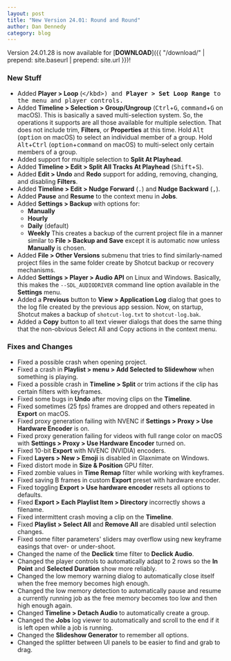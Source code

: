 ```yaml
---
layout: post
title: "New Version 24.01: Round and Round"
author: Dan Dennedy
category: blog
---
```


Version 24.01.28 is now available for [**DOWNLOAD**]({{ "/download/" | prepend: site.baseurl | prepend: site.url }})!

### New Stuff

- Added **Player > Loop** (<kbd>\</kbd>) and **Player > Set Loop Range** to the menu and player controls.
- Added **Timeline > Selection > Group/Ungroup** (<kbd>Ctrl</kbd>+<kbd>G</kbd>, <kbd>command</kbd>+<kbd>G</kbd> on macOS).
  This is basically a saved multi-selection system. So, the operations it supports are all those available for multiple selection. That does not include trim, **Filters**, or **Properties** at this time.
  Hold <kbd>Alt</kbd> (<kbd>option</kbd> on macOS) to select an individual member of a group.
  Hold <kbd>Alt</kbd>+<kbd>Ctrl</kbd> (<kbd>option</kbd>+<kbd>command</kbd> on macOS) to multi-select only certain members of a group.
- Added support for multiple selection to **Split At Playhead**.
- Added **Timeline > Edit > Split All Tracks At Playhead** (<kbd>Shift</kbd>+<kbd>S</kbd>).
- Added **Edit > Undo** and **Redo** support for adding, removing, changing, and disabling **Filters**.
- Added **Timeline > Edit > Nudge Forward** (<kbd>.</kbd>) and **Nudge Backward** (<kbd>,</kbd>).
- Added **Pause** and **Resume** to the context menu in **Jobs**.
- Added **Settings > Backup** with options for:
  - **Manually**
  - **Hourly**
  - **Daily** (default)
  - **Weekly**
  This creates a backup of the current project file in a manner similar to **File > Backup and Save** except it is automatic now unless **Manually** is chosen.
- Added **File > Other Versions** submenu that tries to find similarly-named project files in the same folder create by Shotcut backup or recovery mechanisms.
- Added **Settings > Player > Audio API** on Linux and Windows.
  Basically, this makes the `--SDL_AUDIODRIVER` command line option available in the **Settings** menu.
- Added a **Previous** button to **View > Application Log** dialog that goes to the log file created by the previous app session.
  Now, on startup, Shotcut makes a backup of `shotcut-log.txt` to `shotcut-log.bak`.
- Added a **Copy** button to all text viewer dialogs that does the same thing that the non-obvious Select All and Copy actions in the context menu.

### Fixes and Changes

- Fixed a possible crash when opening project.
- Fixed a crash in **Playlist > menu > Add Selected to Slidewhow** when something is playing.
- Fixed a possible crash in **Timeline > Split** or trim actions if the clip has certain filters with keyframes.
- Fixed some bugs in **Undo** after moving clips on the **Timeline**.
- Fixed sometimes (25 fps) frames are dropped and others repeated in **Export** on macOS.
- Fixed proxy generation failing with NVENC if **Settings > Proxy > Use Hardware Encoder** is on.
- Fixed proxy generation failing for videos with full range color on macOS with **Settings > Proxy > Use Hardware Encoder** turned on.
- Fixed 10-bit **Export** with NVENC (NVIDIA) encoders.
- Fixed **Layers > New > Emoji** is disabled in Glaxnimate on Windows.
- Fixed distort mode in **Size & Position** GPU filter.
- Fixed zombie values in **Time Remap** filter while working with keyframes.
- Fixed saving B frames in custom **Export** preset with hardware encoder.
- Fixed toggling **Export > Use hardware encoder** resets all options to defaults.
- Fixed **Export > Each Playlist Item > Directory** incorrectly shows a filename.
- Fixed intermittent crash moving a clip on the **Timeline**.
- Fixed **Playlist > Select All** and **Remove All** are disabled until selection changes.
- Fixed some filter parameters' sliders may overflow using new keyframe easings that over- or under-shoot.
- Changed the name of the **Declick** time filter to **Declick Audio**.
- Changed the player controls to automatically adapt to 2 rows so the **In Point** and **Selected Duration** show more reliably.
- Changed the low memory warning dialog to automatically close itself when the free memory becomes high enough.
- Changed the low memory detection to automatically pause and resume a currently running job as the free memory becomes too low and then high enough again.
- Changed **Timeline > Detach Audio** to automatically create a group.
- Changed the **Jobs** log viewer to automatically and scroll to the end if it is left open while a job is running.
- Changed the **Slideshow Generator** to remember all options.
- Changed the splitter between UI panels to be easier to find and grab to drag.
